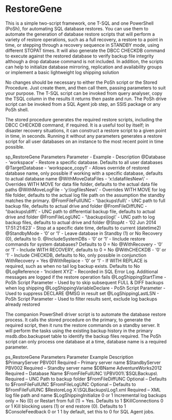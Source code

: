 RestoreGene
===========
This is a simple two-script framework, one T-SQL and one PowerShell (PoSh), for automating SQL database restores. You can use them to automate the generation of database restore scripts that will perform a variety of restore operations, such as a full recovery, a restore to a point in time, or stepping through a recovery sequence in STANDBY mode, using different STOPAT times. It will also generate the DBCC CHECKDB command to execute against the restored database to verify backup file integrity although a drop database command is not included. In addition, the scripts can help to initialize database mirroring, replication and availability groups or implement a basic lightweight log shipping solution

No changes should be necessary to either the PoSh script or the Stored Procedure. Just create them, and then call them, passing parameters to suit your purpose. The T-SQL script can be invoked from query analyser, copy the TSQL column in the results it returns then paste and run. The PoSh drive script can be invoked from a SQL Agent job step, an SSIS package or any PoSh shell.

The stored procedure generates the required restore scripts, including the DBCC CHECKDB command, if required. It is a useful tool by itself; in disaster recovery situations, it can construct a restore script to a given point in time, in seconds. Running it without any parameters generates a restore script for all user databases on an instance to the most recent point in time possible.

sp_RestoreGene Parameters
Parameter - Example - Description
@Database - ‘workspace’ - Restore a specific database. Defaults to all user databases
@TargetDatabase - ‘workspace_copy1′ - Allows override of restored database name, only possible if working with a specific database, defaults to actual database name
@WithMoveDataFiles - ‘x:\datafilesNew\’ - Overrides WITH MOVE for data file folder, defaults to the actual data file paths
@WithMoveLogFile - ‘y:\logfilesNew\’ - Overrides WITH MOVE for log file folder, defaults to the actual log file path on the assumption the standby matches the primary.
@FromFileFullUNC - ‘\\backups\full\’ - UNC path to full backup file, defaults to actual drive and folder
@FromFileDiffUNC - ‘\\backups\diff\’ - UNC path to differential backup file, defaults to actual drive and folder
@FromFileLogUNC - ‘\\backups\log\’ - UNC path to log backup files, defaults to actual drive and folder
@StopAt - ’02 Jun 2014 17:51:21:623′ - Stop at a specific date time, defaults to current (datetime2)
@StandbyMode - ‘0’ or ‘1’ - Leave database in Standby (1) or No Recovery (0), defaults to 0.
@IncludeSystemDBs - ‘0’ or ‘1’ - Iinclude restore commands for system databases? Defaults to 0 = No
@WithRecovery - ‘0’ or ‘1’ - Include WITH RECOVERY, defaults to 0 = No
@WithCHECKDB - ‘0’ or ‘1’ - Include CHECKDB, defaults to No, only possible in conjunction WithRecovery = Yes
@WithReplace - ‘0’ or ‘1’ - If WITH REPLACE is required, such as when no tail log backup exists. Defaults to No
@LogReference - ‘Incident XYZ’ - Recorded in SQL Error Log. Additional messages are logged if the restore operation fails
@LogShippingStartTime - PoSh Script Parameter - Used by to skip subsequent FULL & DIFF backups when log shipping
@LogShippingVariableDeclare - PoSh Script Parameter - Used to suppress DECLARE @MSG in result set
@LogShippingLastLSN - PoSh Script Parameter - Used to filter results sent, exclude log backups already restored




The companion PowerShell driver script is to automate the database restore process. It calls the stored procedure on the primary, to generate the required script, then it runs the restore commands on a standby server. It will perform the tasks using the existing backup history in the primary msdb.dbo.backupset table to identify the backup files required. The PoSh script can only process one database at a time, database name is a required parameter.

ps_RestoreGene Parameters
Parameter Example Description 
$PrimaryServer PBV001 Required – Primary server name 
$StandbyServer PBV002 Required – Standby server name 
$DBName AdventureWorks2012 Required – Database Name 
$FromFileFullUNC \\PBV001\`$SQLBackups\ Required – UNC Path to backup folder 
$FromFileDiffUNC   Optional – Defaults to $FromFileFullUNC 
$FromFileLogUNC   Optional – Defaults to $FromFileFullUNC 
$RestoreLog X:\SQLBackups\Log1.xml Required – XML log file path and name 
$LogShippingInitialize 0 or 1 Incremental log backups only = No (0) or Restart from full (1) = Yes. Defaults to 1 
$KillConnections 0 or 1 Kill blocking users (1) or end restore (0). Defaults to 1 
$ConsoleFeedback 0 or 1 1 by default, set this to 0 for SQL Agent jobs. 



